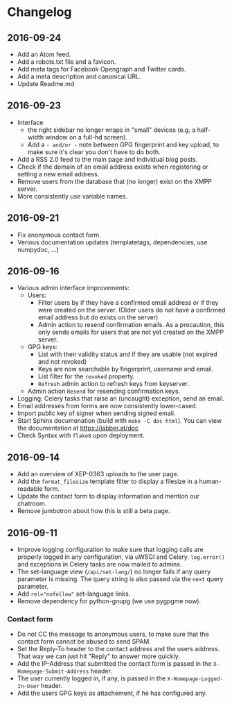 # Changelog

## 2016-09-24

* Add an Atom feed.
* Add a robots.txt file and a favicon.
* Add meta tags for Facebook Opengraph and Twitter cards.
* Add a meta description and canonical URL.
* Update Readme.md

## 2016-09-23

* Interface
  * the right sidebar no longer wraps in "small" devices (e.g. a half-width window on a full-hd
    screen).
  * Add a `- and/or -` note between GPG fingerprint and key upload, to make sure it's clear you
    don't have to do both.
* Add a RSS 2.0 feed to the main page and individual blog posts.
* Check if the domain of an email address exists when registering or setting a new email address.
* Remove users from the database that (no longer) exist on the XMPP server.
* More consistently use variable names.

## 2016-09-21

* Fix anonymous contact form.
* Verious documentation updates (templatetags, dependencies, use numpydoc, ...)

## 2016-09-16

* Various admin interface improvements:
  * Users:
    * Filter users by if they have a confirmed email address or if they were created on the server.
      (Older users do not have a confirmed email address but do exists on the server)
    * Admin action to resend confirmation emails. As a precaution, this only sends emails for users
      that are not yet created on the XMPP server.
  * GPG keys:
    * List with their validity status and if they are usable (not expired and not revoked)
    * Keys are now searchable by fingerprint, username and email.
    * List filter for the `revoked` property.
    * `Refresh` admin action to refresh keys from keyserver.
  * Admin action `Resend` for resending confirmation keys.
* Logging: Celery tasks that raise an (uncaught) exception, send an email.
* Email addresses from forms are now consistently lower-cased.
* Import public key of signer when sending signed email.
* Start Sphinx documenation (build with `make -C doc html`). You can view the documentation at
  https://jabber.at/doc
* Check Syntax with `flake8` upon deployment.

## 2016-09-14

* Add an overview of XEP-0363 uploads to the user page.
* Add the `format_filesize` template filter to display a filesize in a human-readable form.
* Update the contact form to display information and mention our chatroom.
* Remove jumbotron about how this is still a beta page.


## 2016-09-11

* Improve logging configuration to make sure that logging calls are properly logged in any
  configuration, via uWSGI and Celery. `log.error()` and exceptions in Celery tasks are now mailed
  to admins.
* The set-language view (`/api/set-lang/`) no longer fails if any query parameter is missing. The
  query string is also passed via the `next` query parameter.
* Add `rel="nofollow"` set-language links.
* Remove dependency for python-gnupg (we use pygpgme now).

### Contact form

* Do not CC the message to anonymous users, to make sure that the contact form cannot be abused to
  send SPAM.
* Set the Reply-To header to the contact address and the users address. That way we can just hit
  "Reply" to answer more quickly.
* Add the IP-Address that submitted the contact form is passed in the `X-Homepage-Submit-Address`
  header.
* The user currently logged in, if any, is passed in the `X-Homepage-Logged-In-User` header.
* Add the users GPG keys as attachement, if he has configured any.

